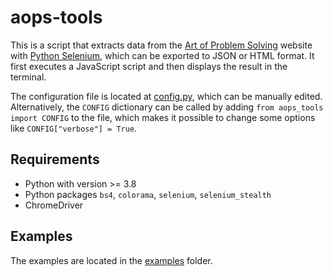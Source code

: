 # aops-tools

This is a script that extracts data from the [Art of Problem
Solving](https://artofproblemsolving.com/community/) website with [Python
Selenium](https://pypi.org/project/selenium/), which can be exported to JSON
or HTML format. It first executes a JavaScript script and then displays the
result in the terminal.

The configuration file is located at [config.py](aops_tools/config.py), which
can be manually edited. Alternatively, the `CONFIG` dictionary can be called by
adding `from aops_tools import CONFIG` to the file, which makes it possible to
change some options like `CONFIG["verbose"] = True`.

## Requirements

* Python with version >= 3.8
* Python packages `bs4`, `colorama`, `selenium`, `selenium_stealth`
* ChromeDriver

## Examples

The examples are located in the [examples](aops_tools/examples/) folder.
